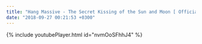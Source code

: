 ```yaml
---
title: "Hang Massive - The Secret Kissing of the Sun and Moon [ Official Video ]"
date: "2018-09-27 00:21:53 +0300"
---
```


  

{% include youtubePlayer.html id="nvmOoSFhhJ4" %}
